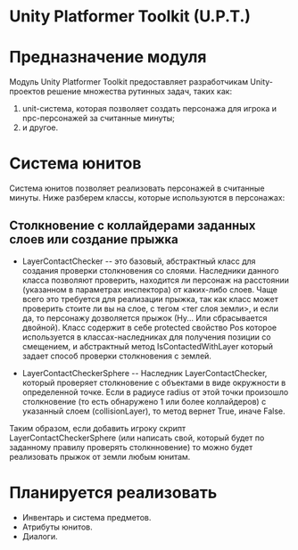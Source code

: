 # Unity Platformer Toolkit (U.P.T.)

# Предназначение модуля

Модуль Unity Platformer Toolkit предоставляет разработчикам Unity-проектов решение множества рутинных задач, таких как:
1) unit-система, которая позволяет создать персонажа для игрока и npc-персонажей за считанные минуты;
2)  и другое.


# Система юнитов
Система юнитов позволяет реализовать персонажей в считанные минуты.
Ниже разберем классы, которые используются в персонажах:

## Столкновение с коллайдерами заданных слоев или создание прыжка

- LayerContactChecker -- это базовый, абстрактный класс для создания проверки столкновения со слоями. Наследники данного класса позволяют проверить, находится ли персонаж на расстоянии (указанном в параметрах инспектора) от каких-либо слоев. Чаще всего это требуется для реализации прыжка, так как класс может проверить стоите ли вы на слое, с тегом <тег слоя земли>, и если да, то персонажу дозволяется прыжок (Ну... Или сбрасывается двойной). Класс содержит в себе protected свойство Pos которое используется в классах-наследниках для получения позиции со смещением, и абстрактный метод IsContactedWithLayer который задает способ проверки столкновения с землей. 

- LayerContactCheckerSphere -- Наследник LayerContactChecker, который проверяет столкновение с объектами в виде окружности в определенной точке. Если в радиусе radius от этой точки произошло столкновение (то есть обнаружено 1 или более коллайдеров) с указанный слоем (collisionLayer), то метод вернет True, иначе False.

Таким образом, если добавить игроку скрипт LayerContactCheckerSphere (или написать свой, который будет по заданному правилу проверять столкнновение) то можно будет реализовать прыжок от земли любым юнитам.


# Планируется реализовать

- Инвентарь и система предметов.
- Атрибуты юнитов.
- Диалоги.
